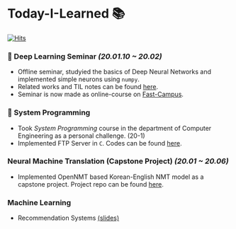 # Today-I-Learned 📚

[![Hits](https://hits.seeyoufarm.com/api/count/incr/badge.svg?url=https%3A%2F%2Fgithub.com%2FSoYoungCho%2FToday-I-Learned%2F)](https://hits.seeyoufarm.com)

### :seedling: Deep Learning Seminar *(20.01.10 ~ 20.02)*
- Offline seminar, studyied the basics of Deep Neural Networks and implemented simple neurons using `numpy`.
- Related works and TIL notes can be found [here](https://github.com/SoYoungCho/Today-I-Learned/tree/master/Deeplearning%20Seminar).
- Seminar is now made as online-course on [Fast-Campus](https://fastcampus.co.kr/data_online_mathdeep).

### :floppy_disk: System Programming
- Took *System Programming* course in the department of Computer Engineering  as a personal challenge. (20-1)
- Implemented FTP Server in `C`. Codes can be found [here](https://github.com/SoYoungCho/Today-I-Learned/tree/master/System%20Programming).

### Neural Machine Translation (Capstone Project) *(20.01 ~ 20.06)*
- Implemented OpenNMT based Korean-English NMT model as a capstone project. Project repo can be found [here](https://github.com/team012/OpenNMT-Project).

### Machine Learning
  + Recommendation Systems [(slides)](https://github.com/SoYoungCho/Today-I-Learned/blob/master/Machine%20Learning%20with%20Spark/5.%20Recommender%20System.pdf)
